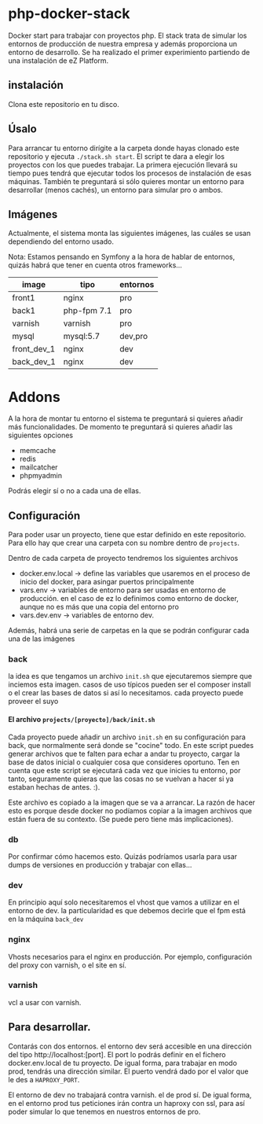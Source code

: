 # php-docker-stack

Docker start para trabajar con proyectos php. El stack trata de simular
los entornos de producción de nuestra empresa y además proporciona un 
entorno de desarrollo. Se ha realizado el primer experimiento partiendo
de una instalación de eZ Platform. 

## instalación
Clona este repositorio en tu disco. 

## Úsalo
Para arrancar tu entorno dirígite a la carpeta donde hayas clonado este repositorio
y ejecuta `./stack.sh start`. El script te dara a elegir los proyectos
con los que puedes trabajar. La primera ejecución llevará su tiempo pues 
tendrá que ejecutar todos los procesos de instalación de esas máquinas. 
También te preguntará si sólo quieres montar un entorno para desarrollar (menos cachés), un entorno para simular 
pro o ambos. 

## Imágenes
Actualmente, el sistema monta las siguientes imágenes, las cuáles se usan
dependiendo del entorno usado.

Nota: Estamos pensando en Symfony a la hora de hablar de entornos, quizás habrá que 
tener en cuenta otros frameworks...

| image  | tipo  | entornos  |
|---|---|---|
| front1 | nginx   | pro   |
| back1  | php-fpm 7.1  | pro  |
| varnish  | varnish  | pro  |
| mysql | mysql:5.7 | dev,pro |
| front_dev_1 | nginx | dev |
| back_dev_1 | nginx | dev |

# Addons
A la hora de montar tu entorno el sistema te preguntará si quieres añadir más funcionalidades. De momento te preguntará
si quieres añadir las siguientes opciones

* memcache
* redis
* mailcatcher
* phpmyadmin

Podrás elegir sí o no a cada una de ellas. 


## Configuración

Para poder usar un proyecto, tiene que estar definido en este repositorio. Para ello hay que crear una
carpeta con su nombre dentro de `projects`.

Dentro de cada carpeta de proyecto tendremos los siguientes archivos
* docker.env.local -> define las variables que usaremos en el proceso de inicio del docker, para asingar puertos principalmente
* vars.env -> variables de entorno para ser usadas en entorno de producción. en el caso de ez lo definimos como entorno de docker, aunque
no es más que una copia del entorno pro
* vars.dev.env -> variables de entorno dev. 

Además, habrá una serie de carpetas en la que se podrán configurar cada una de las imágenes

### back

la idea es que tengamos un archivo `init.sh` que ejecutaremos siempre que inciemos esta imagen. casos de uso
típicos pueden ser el composer install o el crear las bases de datos si así lo necesitamos. cada proyecto
puede proveer el suyo

#### El archivo `projects/[proyecto]/back/init.sh`
Cada proyecto puede añadir un archivo `init.sh` en su configuración para back, que normalmente será donde se "cocine" todo. 
En este script puedes generar archivos que te falten para echar a andar tu proyecto, cargar la base de datos inicial o cualquier cosa
que consideres oportuno. Ten en cuenta que este script se ejecutará cada vez que inicies tu entorno, por tanto, seguramente quieras
que las cosas no se vuelvan a hacer si ya estaban hechas de antes. :). 

Este archivo es copiado a la imagen que se va a arrancar. La razón de hacer esto es porque desde docker no podíamos copiar a la imagen 
archivos que están fuera de su contexto. (Se puede pero tiene más implicaciones). 

### db
Por confirmar cómo hacemos esto. Quizás podríamos usarla para usar dumps de versiones en producción y trabajar con ellas...

### dev
En principio aquí solo necesitaremos el vhost que vamos a utilizar en el entorno de dev. la particularidad es que debemos
decirle que el fpm está en la máquina `back_dev`

### nginx
Vhosts necesarios para el nginx en producción. Por ejemplo, configuración del proxy con varnish, o el site en sí. 

### varnish
vcl a usar con varnish.

## Para desarrollar. 
Contarás con dos entornos. el entorno dev será accesible en una dirección del tipo http://localhost:[port]. El port 
lo podrás definir en el fichero docker.env.local de tu proyecto. De igual forma, para trabajar en modo  prod, tendrás
una dirección similar. El puerto vendrá dado por el valor que le des a `HAPROXY_PORT`.

El entorno de dev no trabajará contra varnish. el de prod sí. De igual forma, en el entorno prod tus peticiones irán
contra un haproxy con ssl, para así poder simular lo que tenemos en nuestros entornos de pro. 

